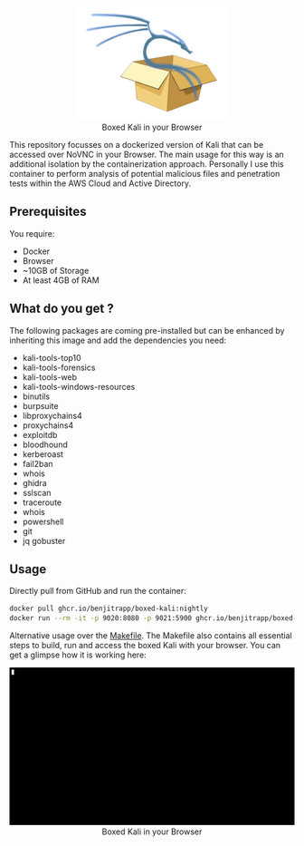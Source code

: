 <p align="center">
<img height="200" src="static/boxed-kali.png">
<br>Boxed Kali in your Browser
</p>

This repository focusses on a dockerized version of Kali that can be accessed over NoVNC in your Browser. The main usage for this way is an additional isolation by the containerization approach. Personally I use this container to perform analysis of potential malicious files and penetration tests within the AWS Cloud and Active Directory.

## Prerequisites

You require:
* Docker
* Browser
* ~10GB of Storage
* At least 4GB of RAM 

## What do you get ?
The following packages are coming pre-installed but can be enhanced by inheriting this image and add the dependencies you need:

* kali-tools-top10
* kali-tools-forensics
* kali-tools-web
* kali-tools-windows-resources
* binutils
* burpsuite
* libproxychains4
* proxychains4
* exploitdb
* bloodhound
* kerberoast
* fail2ban
* whois
* ghidra
* sslscan
* traceroute
* whois
* powershell
* git
* jq
gobuster



## Usage

Directly pull from GitHub and run the container:

```bash
docker pull ghcr.io/benjitrapp/boxed-kali:nightly
docker run --rm -it -p 9020:8080 -p 9021:5900 ghcr.io/benjitrapp/boxed-kali:nightly kali
```
Alternative usage over the [Makefile](https://github.com/BenjiTrapp/boxed-kali/blob/main/Makefile). The Makefile also contains all essential steps to build, run and access the boxed Kali with your browser. You can get a glimpse how it is working here:

<p align="center">
<img src="static/Herunterladen.gif">
<br>Boxed Kali in your Browser
</p>
